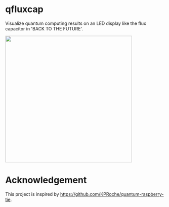 # qfluxcap
Visualize quantum computing results on an LED display like the flux capacitor in 'BACK TO THE FUTURE'.

<img src="https://www.monoxit.com/wp-content/uploads/2021/07/qfluxcap_s.jpg" width="400">

# Acknowledgement
This project is inspired by https://github.com/KPRoche/quantum-raspberry-tie.
